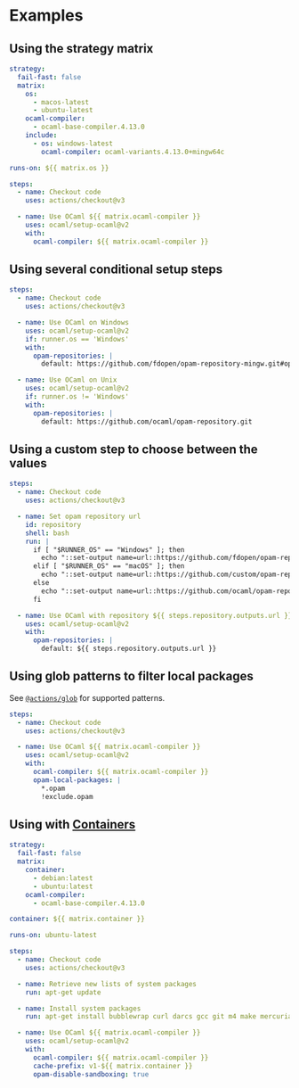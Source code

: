 # Examples

## Using the strategy matrix

<!-- prettier-ignore-start -->
```yml
strategy:
  fail-fast: false
  matrix:
    os:
      - macos-latest
      - ubuntu-latest
    ocaml-compiler:
      - ocaml-base-compiler.4.13.0
    include:
      - os: windows-latest
        ocaml-compiler: ocaml-variants.4.13.0+mingw64c

runs-on: ${{ matrix.os }}

steps:
  - name: Checkout code
    uses: actions/checkout@v3

  - name: Use OCaml ${{ matrix.ocaml-compiler }}
    uses: ocaml/setup-ocaml@v2
    with:
      ocaml-compiler: ${{ matrix.ocaml-compiler }}
```
<!-- prettier-ignore-end -->

## Using several conditional setup steps

<!-- prettier-ignore-start -->
```yml
steps:
  - name: Checkout code
    uses: actions/checkout@v3

  - name: Use OCaml on Windows
    uses: ocaml/setup-ocaml@v2
    if: runner.os == 'Windows'
    with:
      opam-repositories: |
        default: https://github.com/fdopen/opam-repository-mingw.git#opam2

  - name: Use OCaml on Unix
    uses: ocaml/setup-ocaml@v2
    if: runner.os != 'Windows'
    with:
      opam-repositories: |
        default: https://github.com/ocaml/opam-repository.git
```
<!-- prettier-ignore-end -->

## Using a custom step to choose between the values

<!-- prettier-ignore-start -->
```yml
steps:
  - name: Checkout code
    uses: actions/checkout@v3

  - name: Set opam repository url
    id: repository
    shell: bash
    run: |
      if [ "$RUNNER_OS" == "Windows" ]; then
        echo "::set-output name=url::https://github.com/fdopen/opam-repository-mingw.git#opam2"
      elif [ "$RUNNER_OS" == "macOS" ]; then
        echo "::set-output name=url::https://github.com/custom/opam-repository.git#macOS"
      else
        echo "::set-output name=url::https://github.com/ocaml/opam-repository.git"
      fi

  - name: Use OCaml with repository ${{ steps.repository.outputs.url }}
    uses: ocaml/setup-ocaml@v2
    with:
      opam-repositories: |
        default: ${{ steps.repository.outputs.url }}
```
<!-- prettier-ignore-end -->

## Using glob patterns to filter local packages

See
[`@actions/glob`](https://github.com/actions/toolkit/tree/main/packages/glob)
for supported patterns.

<!-- prettier-ignore-start -->
```yml
steps:
  - name: Checkout code
    uses: actions/checkout@v3

  - name: Use OCaml ${{ matrix.ocaml-compiler }}
    uses: ocaml/setup-ocaml@v2
    with:
      ocaml-compiler: ${{ matrix.ocaml-compiler }}
      opam-local-packages: |
        *.opam
        !exclude.opam
```
<!-- prettier-ignore-end -->

## Using with [Containers](https://docs.github.com/en/actions/reference/workflow-syntax-for-github-actions#jobsjob_idcontainer)

<!-- prettier-ignore-start -->
```yml
strategy:
  fail-fast: false
  matrix:
    container:
      - debian:latest
      - ubuntu:latest
    ocaml-compiler:
      - ocaml-base-compiler.4.13.0

container: ${{ matrix.container }}

runs-on: ubuntu-latest

steps:
  - name: Checkout code
    uses: actions/checkout@v3

  - name: Retrieve new lists of system packages
    run: apt-get update

  - name: Install system packages
    run: apt-get install bubblewrap curl darcs gcc git m4 make mercurial patch rsync sudo unzip --yes

  - name: Use OCaml ${{ matrix.ocaml-compiler }}
    uses: ocaml/setup-ocaml@v2
    with:
      ocaml-compiler: ${{ matrix.ocaml-compiler }}
      cache-prefix: v1-${{ matrix.container }}
      opam-disable-sandboxing: true
```
<!-- prettier-ignore-end -->
